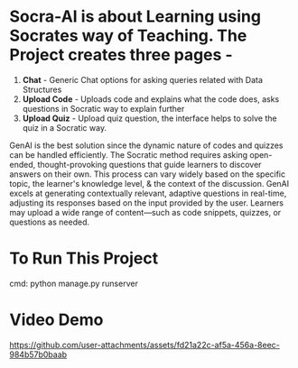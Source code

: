 # Socra-AI is about Learning using Socrates way of Teaching. The Project creates three pages - 
1. **Chat** - Generic Chat options for asking queries related with Data Structures
2. **Upload Code** - Uploads code and explains what the code does, asks questions in Socratic way to explain further
3. **Upload Quiz**  - Upload quiz question, the interface helps to solve the quiz in a Socratic way.

GenAI is the best solution since the dynamic nature of codes and quizzes can be handled efficiently.
The Socratic method requires asking open-ended, thought-provoking questions that guide learners to discover answers on their own. 
This process can vary widely based on the specific topic, the learner's knowledge level, & the context of the discussion. 
GenAI excels at generating contextually relevant, adaptive questions in real-time, adjusting its responses based on the input provided by the user. 
Learners may upload a wide range of content—such as code snippets, quizzes, or questions as needed.

# To Run This Project
cmd: python manage.py runserver

# Video Demo
https://github.com/user-attachments/assets/fd21a22c-af5a-456a-8eec-984b57b0baab

